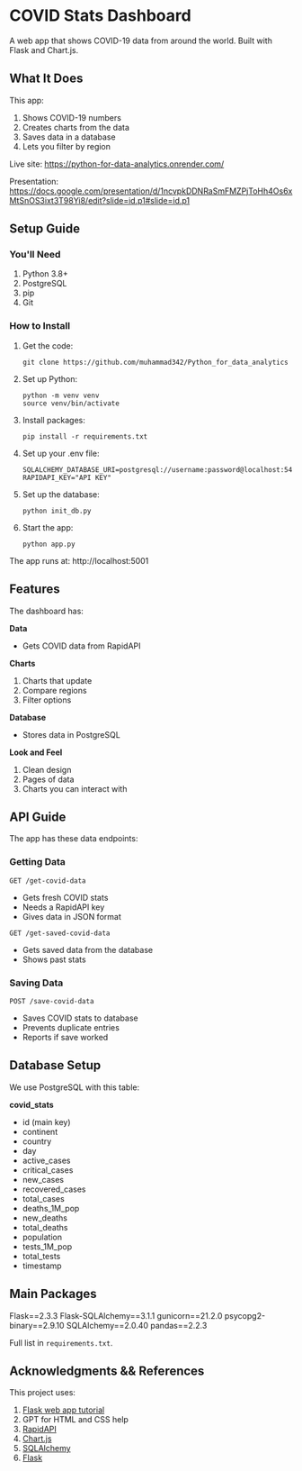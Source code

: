 # COVID Stats Dashboard

A web app that shows COVID-19 data from around the world. Built with Flask and Chart.js.

## What It Does

This app:
1. Shows COVID-19 numbers
2. Creates charts from the data
3. Saves data in a database
4. Lets you filter by region

Live site: https://python-for-data-analytics.onrender.com/

Presentation: https://docs.google.com/presentation/d/1ncvpkDDNRaSmFMZPjToHh4Os6xMtSnOS3ixt3T98Yi8/edit?slide=id.p1#slide=id.p1

## Setup Guide

### You'll Need
1. Python 3.8+
2. PostgreSQL 
3. pip
4. Git

### How to Install

1. Get the code:
   ```
   git clone https://github.com/muhammad342/Python_for_data_analytics
   ```

2. Set up Python:
   ```
   python -m venv venv
   source venv/bin/activate
   ```

3. Install packages:
   ```
   pip install -r requirements.txt
   ```

4. Set up your .env file:
   ```
   SQLALCHEMY_DATABASE_URI=postgresql://username:password@localhost:5432/covid_db
   RAPIDAPI_KEY="API KEY"
   ```

5. Set up the database:
   ```
   python init_db.py
   ```

6. Start the app:
   ```
   python app.py
   ```

The app runs at: http://localhost:5001

## Features

The dashboard has:

**Data**
- Gets COVID data from RapidAPI

**Charts**
1. Charts that update 
2. Compare regions
3. Filter options

**Database**
- Stores data in PostgreSQL

**Look and Feel**
1. Clean design
2. Pages of data
3. Charts you can interact with

## API Guide

The app has these data endpoints:

### Getting Data

`GET /get-covid-data`
- Gets fresh COVID stats
- Needs a RapidAPI key
- Gives data in JSON format

`GET /get-saved-covid-data`
- Gets saved data from the database
- Shows past stats

### Saving Data

`POST /save-covid-data`
- Saves COVID stats to database
- Prevents duplicate entries
- Reports if save worked

## Database Setup

We use PostgreSQL with this table:

**covid_stats**
- id (main key)
- continent
- country
- day
- active_cases
- critical_cases
- new_cases
- recovered_cases
- total_cases
- deaths_1M_pop
- new_deaths
- total_deaths
- population
- tests_1M_pop
- total_tests
- timestamp

## Main Packages

Flask==2.3.3
Flask-SQLAlchemy==3.1.1
gunicorn==21.2.0
psycopg2-binary==2.9.10
SQLAlchemy==2.0.40
pandas==2.2.3

Full list in `requirements.txt`.

## Acknowledgments && References

This project uses:
1. [Flask web app tutorial](https://medium.com/@AlexanderObregon/building-a-web-application-from-scratch-with-flask-and-python-f25f1f638aec)
2. GPT for HTML and CSS help
3. [RapidAPI](https://rapidapi.com)
4. [Chart.js](https://www.chartjs.org)
5. [SQLAlchemy](https://www.sqlalchemy.org)
6. [Flask](https://flask.palletsprojects.com)
